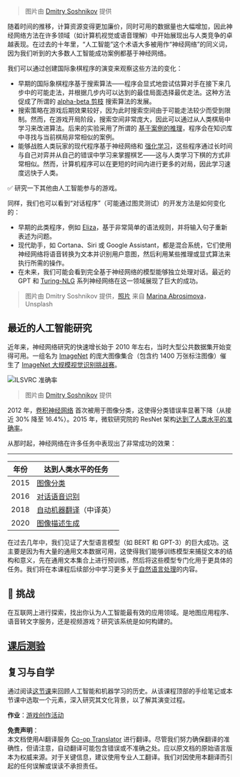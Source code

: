 <!--
CO_OP_TRANSLATOR_METADATA:
{
  "original_hash": "5d1cbc67a9690adb5b33adf297794087",
  "translation_date": "2025-08-24T20:31:38+00:00",
  "source_file": "lessons/1-Intro/README.md",
  "language_code": "zh"
}
-->
> 图片由 [Dmitry Soshnikov](http://soshnikov.com) 提供

随着时间的推移，计算资源变得更加廉价，同时可用的数据量也大幅增加，因此神经网络方法在许多领域（如计算机视觉或语音理解）中开始展现出与人类竞争的卓越表现。在过去的十年里，“人工智能”这个术语大多被用作“神经网络”的同义词，因为我们听到的大多数人工智能成功案例都基于神经网络。

我们可以通过创建国际象棋程序的演变来观察这些方法的变化：

* 早期的国际象棋程序基于搜索算法——程序会显式地尝试估算对手在接下来几步中的可能走法，并根据几步内可以达到的最佳局面选择最优走法。这种方法促成了所谓的 [alpha-beta 剪枝](https://en.wikipedia.org/wiki/Alpha%E2%80%93beta_pruning) 搜索算法的发展。
* 搜索策略在游戏后期效果较好，因为此时搜索空间由于可能走法较少而受到限制。然而，在游戏开局阶段，搜索空间非常庞大，因此可以通过从人类棋局中学习来改进算法。后来的实验采用了所谓的 [基于案例的推理](https://en.wikipedia.org/wiki/Case-based_reasoning)，程序会在知识库中寻找与当前棋局非常相似的案例。
* 能够战胜人类玩家的现代程序基于神经网络和 [强化学习](https://en.wikipedia.org/wiki/Reinforcement_learning)，这些程序通过长时间与自己对弈并从自己的错误中学习来掌握棋艺——这与人类学习下棋的方式非常相似。然而，计算机程序可以在更短的时间内进行更多的对局，因此学习速度远快于人类。

✅ 研究一下其他由人工智能参与的游戏。

同样，我们也可以看到“对话程序”（可能通过图灵测试）的开发方法是如何变化的：

* 早期的此类程序，例如 [Eliza](https://en.wikipedia.org/wiki/ELIZA)，基于非常简单的语法规则，并将输入句子重新表述为问题。
* 现代助手，如 Cortana、Siri 或 Google Assistant，都是混合系统，它们使用神经网络将语音转换为文本并识别用户意图，然后利用某些推理或显式算法来执行所需的操作。
* 在未来，我们可能会看到完全基于神经网络的模型能够独立处理对话。最近的 GPT 和 [Turing-NLG](https://turing.microsoft.com/) 系列神经网络在这一领域展现了巨大的成功。

> 图片由 Dmitry Soshnikov 提供，[照片](https://unsplash.com/photos/r8LmVbUKgns) 来自 [Marina Abrosimova](https://unsplash.com/@abrosimova_marina_foto)，Unsplash

## 最近的人工智能研究

近年来，神经网络研究的快速增长始于 2010 年左右，当时大型公共数据集开始变得可用。一组名为 [ImageNet](https://en.wikipedia.org/wiki/ImageNet) 的庞大图像集合（包含约 1400 万张标注图像）催生了 [ImageNet 大规模视觉识别挑战赛](https://image-net.org/challenges/LSVRC/)。

![ILSVRC 准确率](../../../../lessons/1-Intro/images/ilsvrc.gif)

> 图片由 [Dmitry Soshnikov](http://soshnikov.com) 提供

2012 年，[卷积神经网络](../4-ComputerVision/07-ConvNets/README.md) 首次被用于图像分类，这使得分类错误率显著下降（从接近 30% 降至 16.4%）。2015 年，微软研究院的 ResNet 架构[达到了人类水平的准确率](https://doi.org/10.1109/ICCV.2015.123)。

从那时起，神经网络在许多任务中表现出了非常成功的效果：

---

年份 | 达到人类水平的任务
-----|-----------------
2015 | [图像分类](https://doi.org/10.1109/ICCV.2015.123)
2016 | [对话语音识别](https://arxiv.org/abs/1610.05256)
2018 | [自动机器翻译](https://arxiv.org/abs/1803.05567)（中译英）
2020 | [图像描述生成](https://arxiv.org/abs/2009.13682)

在过去几年中，我们见证了大型语言模型（如 BERT 和 GPT-3）的巨大成功。这主要是因为有大量的通用文本数据可用，这使得我们能够训练模型来捕捉文本的结构和意义，先在通用文本集合上进行预训练，然后将这些模型专门化用于更具体的任务。我们将在本课程后续部分中学习更多关于[自然语言处理](../5-NLP/README.md)的内容。

## 🚀 挑战

在互联网上进行探索，找出你认为人工智能最有效的应用领域。是地图应用程序、语音转文字服务，还是视频游戏？研究该系统是如何构建的。

## [课后测验](https://red-field-0a6ddfd03.1.azurestaticapps.net/quiz/201)

## 复习与自学

通过阅读[这节课](https://github.com/microsoft/ML-For-Beginners/tree/main/1-Introduction/2-history-of-ML)来回顾人工智能和机器学习的历史。从该课程顶部的手绘笔记或本节课中选取一个元素，深入研究其文化背景，以了解其演变过程。

**作业**：[游戏创作活动](assignment.md)

**免责声明**：  
本文档使用AI翻译服务 [Co-op Translator](https://github.com/Azure/co-op-translator) 进行翻译。尽管我们努力确保翻译的准确性，但请注意，自动翻译可能包含错误或不准确之处。应以原文档的原始语言版本为权威来源。对于关键信息，建议使用专业人工翻译。我们对因使用本翻译而引起的任何误解或误读不承担责任。